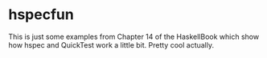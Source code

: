 # hspecfun

This is just some examples from Chapter 14 of the HaskellBook which show how hspec and QuickTest
work a little bit.  Pretty cool actually.
